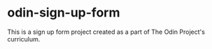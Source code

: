 # odin-sign-up-form

This is a sign up form project created as a part of The Odin Project's curriculum.
